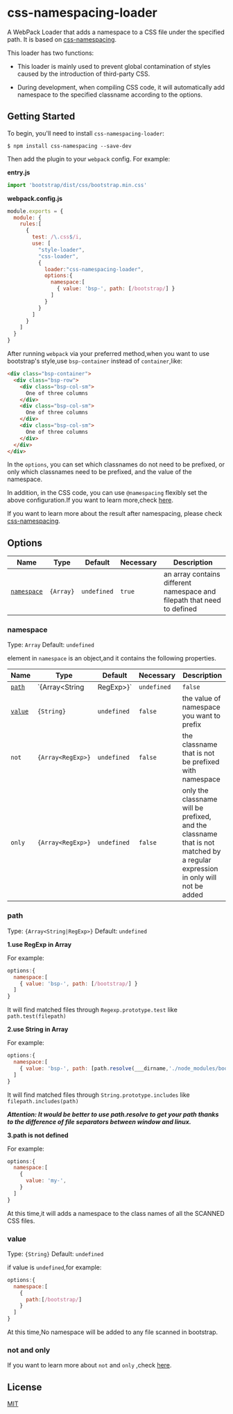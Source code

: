# css-namespacing-loader

A WebPack Loader that adds a namespace to a CSS file under the specified path. It is based on [css-namespacing](https://www.npmjs.com/package/css-namespacing).

This loader has two functions:

- This loader is mainly used to prevent global contamination of styles caused by the introduction of third-party CSS.

- During development, when compiling CSS code, it will automatically add namespace to the specified classname according to the options. 

## Getting Started

To begin, you'll need to install `css-namespacing-loader`:

```console
$ npm install css-namespacing --save-dev
```

Then add the plugin to your `webpack` config. For example:

**entry.js**

```js
import 'bootstrap/dist/css/bootstrap.min.css'
```

**webpack.config.js**

```js
module.exports = {
  module: {
    rules:[
      {
        test: /\.css$/i,
        use: [
          "style-loader",
          "css-loader",
          {
            loader:"css-namespacing-loader",
            options:{
              namespace:[
                { value: 'bsp-', path: [/bootstrap/] }
              ]
            }
          }
        ]
      }
    ]
  }
}
```

After running `webpack` via your preferred method,when you want to use bootstrap's style,use `bsp-container` instead of `container`,like:
```html
<div class="bsp-container">
  <div class="bsp-row">
    <div class="bsp-col-sm">
      One of three columns
    </div>
    <div class="bsp-col-sm">
      One of three columns
    </div>
    <div class="bsp-col-sm">
      One of three columns
    </div>
  </div>
</div>
```

In the `options`, you can set which classnames do not need to be prefixed, or only which classnames need to be prefixed, and the value of the namespace.

In addition, in the CSS code, you can use `@namespacing` flexibly set the above configuration.If you want to learn more,check [here](https://github.com/Hitotsubashi/css-namespacing#atrulenamespacing).

If you want to learn more about the result after namespacing, please check [css-namespacing](https://github.com/Hitotsubashi/css-namespacing).

## Options

|Name|Type|Default|Necessary|Description|
|----|----|-------|-----------|--|
|[`namespace`](#namespace)|`{Array}`|`undefined` |`true`|an array contains different namespace and filepath that need to defined|

### namespace

Type: `Array`
Default: `undefined`

element in `namespace` is an object,and it contains the following properties.

|Name|Type|Default|Necessary|Description|
|----|----|-------|-----------|---------|
|[`path`](#path)|`{Array<String|RegExp>}`|`undefined`|`false`|the matching path of the CSS file to add the namespace|
|[`value`](#value)|`{String}`|`undefined`|`false`|the value of namespace you want to prefix|
|`not`|`{Array<RegExp>}`|`undefined`|`false`|the classname that is not be prefixed with namespace|
|`only`|`{Array<RegExp>}`|`undefined`|`false`|only the classname  will be prefixed, and the classname that is not matched by a regular expression in only will not be added|
### path

Type: `{Array<String|RegExp>}`
Default: `undefined`

**1.use RegExp in Array**

For example:

```js
options:{
  namespace:[
    { value: 'bsp-', path: [/bootstrap/] }
  ]
}
```

It will find matched files through `Regexp.prototype.test` like `path.test(filepath)`

**2.use String in Array**

For example:

```js
options:{
  namespace:[
    { value: 'bsp-', path: [path.resolve(___dirname,'./node_modules/bootstrap/dist/css/bootstrap.min.css']) }
  ]
}
```
It will find matched files through `String.prototype.includes` like `filepath.includes(path)`

***Attention: It would be better to use path.resolve to get your path thanks to the difference of file separators between window and linux.***

**3.path is not defined**

For example:
```js
options:{
  namespace:[
    { 
      value: 'my-',  
    }
  ]
}
```
At this time,it will adds a namespace to the class names of all the SCANNED CSS files.

### value

Type: `{String}`
Default: `undefined`

if value is `undefined`,for example:
```js
options:{
  namespace:[
    { 
      path:[/bootstrap/]
    }
  ]
}
```

At this time,No namespace will be added to any file scanned in bootstrap.
### not and only

If you want to learn more about `not` and `only` ,check [here](https://github.com/Hitotsubashi/css-namespacing#atrulenamespacing).

## License

[MIT](./LICENSE)